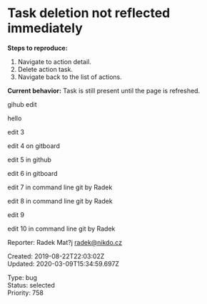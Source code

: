 # Task deletion not reflected immediately

**Steps to reproduce:**

1. Navigate to action detail.
2. Delete action task.
3. Navigate back to the list of actions.

**Current behavior:** Task is still present until the page is refreshed.

gihub edit

hello

edit 3

edit 4 on gitboard

edit 5 in github

edit 6 in gitboard

edit 7 in command line git by Radek

edit 8 in command line git by Radek

edit 9

edit 10 in command line git by Radek

Reporter: Radek Mat?j <radek@nikdo.cz>  

Created: 2019-08-22T22:03:02Z  
Updated: 2020-03-09T15:34:59.697Z

Type: bug  
Status: selected  
Priority: 758
